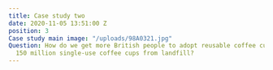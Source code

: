 ```yaml
---
title: Case study two
date: 2020-11-05 13:51:00 Z
position: 3
Case study main image: "/uploads/98A0321.jpg"
Question: How do we get more British people to adopt reusable coffee cups, and save
  150 million single-use coffee cups from landfill?
---
```


